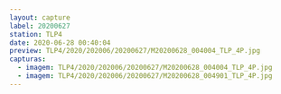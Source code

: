 ```yaml
---
layout: capture
label: 20200627
station: TLP4
date: 2020-06-28 00:40:04
preview: TLP4/2020/202006/20200627/M20200628_004004_TLP_4P.jpg
capturas:
  - imagem: TLP4/2020/202006/20200627/M20200628_004004_TLP_4P.jpg
  - imagem: TLP4/2020/202006/20200627/M20200628_004901_TLP_4P.jpg
---
```

